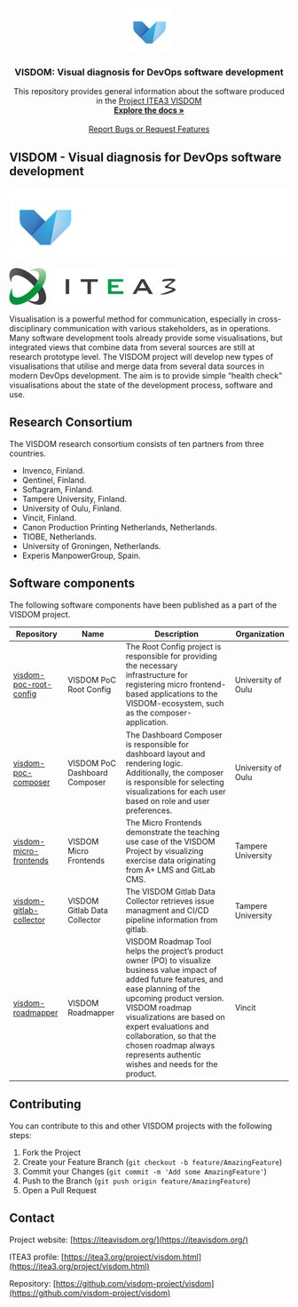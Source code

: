<br />
<p align="center">
  <a href="https://github.com/visdom-project/visdom">
    <img src="./assets/images/readme-logo.png" alt="Logo" width="80" height="80">
  </a>

  <h3 align="center">VISDOM: Visual diagnosis for DevOps software development</h3>

  <p align="center">
    This repository provides general information about the software produced in the <a href="https://itea3.org/project/visdom.html">Project ITEA3 VISDOM</a>
    <br />
    <a href="https://github.com/visdom-project/visdom"><strong>Explore the docs »</strong></a>
    <br />
    <br />
    <a href="https://github.com/visdom-project/visdom/issues">Report Bugs or Request Features</a>
  </p>
</p>

## VISDOM - Visual diagnosis for DevOps software development

![VISDOM logo](./assets/images/readme-logo-wide.png)

![ITEA3 logo](./assets/images/readme-logo-itea3.png)

Visualisation is a powerful method for communication, especially in cross-disciplinary communication with various stakeholders, as in operations. Many software development tools already provide some visualisations, but integrated views that combine data from several sources are still at research prototype level. The VISDOM project will develop new types of visualisations that utilise and merge data from several data sources in modern DevOps development. The aim is to provide simple “health check” visualisations about the state of the development process, software and use. 

## Research Consortium

The VISDOM research consortium consists of ten partners from three countries.

- Invenco, Finland.
- Qentinel, Finland.
- Softagram, Finland.
- Tampere University, Finland.
- University of Oulu, Finland.
- Vincit, Finland.
- Canon Production Printing Netherlands, Netherlands.
- TIOBE, Netherlands.
- University of Groningen, Netherlands.
- Experis ManpowerGroup, Spain.

## Software components

The following software components have been published as a part of the VISDOM project.

| Repository | Name | Description | Organization |
|---|---|---|---|
| [visdom-poc-root-config](https://github.com/visdom-project/VISDOM-PoC-Root-Config) | VISDOM PoC Root Config | The Root Config project is responsible for providing the necessary infrastructure for registering micro frontend-based applications to the VISDOM-ecosystem, such as the composer-application. | University of Oulu |
| [visdom-poc-composer](https://github.com/visdom-project/VISDOM-PoC-Composer) | VISDOM PoC Dashboard Composer | The Dashboard Composer is responsible for dashboard layout and rendering logic. Additionally, the composer is responsible for selecting visualizations for each user based on role and user preferences. | University of Oulu |
| [visdom-micro-frontends]() | VISDOM Micro Frontends | The Micro Frontends demonstrate the teaching use case of the VISDOM Project by visualizing exercise data originating from A+ LMS and GitLab CMS. | Tampere University |
| [visdom-gitlab-collector](https://github.com/systa/VISDOM-gitlab-collector) | VISDOM Gitlab Data Collector | The VISDOM Gitlab Data Collector retrieves issue managment and CI/CD pipeline information from gitlab. | Tampere University |
| [visdom-roadmapper](https://github.com/Vincit/VISDOM-Roadmapper) | VISDOM Roadmapper | VISDOM Roadmap Tool helps the project’s product owner (PO) to visualize business value impact of added future features, and ease planning of the upcoming product version. VISDOM roadmap visualizations are based on expert evaluations and collaboration, so that the chosen roadmap always represents authentic wishes and needs for the product. | Vincit |

## Contributing

You can contribute to this and other VISDOM projects with the following steps:

1. Fork the Project
2. Create your Feature Branch (`git checkout -b feature/AmazingFeature`)
3. Commit your Changes (`git commit -m 'Add some AmazingFeature'`)
4. Push to the Branch (`git push origin feature/AmazingFeature`)
5. Open a Pull Request

## Contact

Project website: [https://iteavisdom.org/](https://iteavisdom.org/)

ITEA3 profile: [https://itea3.org/project/visdom.html](https://itea3.org/project/visdom.html)

Repository: [https://github.com/visdom-project/visdom](https://github.com/visdom-project/visdom)

